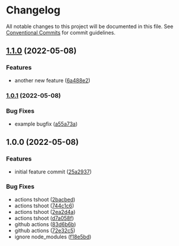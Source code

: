 # Changelog

All notable changes to this project will be documented in this file. See
[Conventional Commits](https://conventionalcommits.org) for commit guidelines.

## [1.1.0](https://github.com/natemellendorf/conventional-commits/compare/v1.0.1...v1.1.0) (2022-05-08)


### Features

* another new feature ([6a488e2](https://github.com/natemellendorf/conventional-commits/commit/6a488e267c5573bd65bb45480a5378fee2703932))

### [1.0.1](https://github.com/natemellendorf/conventional-commits/compare/v1.0.0...v1.0.1) (2022-05-08)


### Bug Fixes

* example bugfix ([a55a73a](https://github.com/natemellendorf/conventional-commits/commit/a55a73a8d7f874f0481bf6bd29b3364de210d7e8))

## 1.0.0 (2022-05-08)


### Features

* initial feature commit ([25a2937](https://github.com/natemellendorf/conventional-commits/commit/25a2937f854d8453b72a4d087d757fb16bfbf019))


### Bug Fixes

* actions tshoot ([2bacbed](https://github.com/natemellendorf/conventional-commits/commit/2bacbed8fed266406e557fbc0f4335705de54dcc))
* actions tshoot ([744c1c6](https://github.com/natemellendorf/conventional-commits/commit/744c1c6f593d984c0fa886f44323ad682679e026))
* actions tshoot ([2ea2d4a](https://github.com/natemellendorf/conventional-commits/commit/2ea2d4acb612c32a52d7ffa3fba7087bdd46cde4))
* actions tshoot ([d7a058f](https://github.com/natemellendorf/conventional-commits/commit/d7a058f2bd688e6a4e75359f30b24adafa9ee74c))
* github actions ([83d6b6b](https://github.com/natemellendorf/conventional-commits/commit/83d6b6ba83b42a7587ff5c7c2b081ab10214560c))
* github actions ([72e32c5](https://github.com/natemellendorf/conventional-commits/commit/72e32c50c1f8de23bd5fe3c2aa7cc2e9bcee20fc))
* ignore node_modules ([f18e5bd](https://github.com/natemellendorf/conventional-commits/commit/f18e5bd6c83db0335e8f39fbc9c4796b529dce4b))
